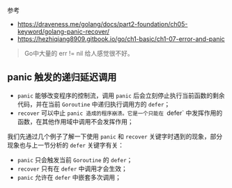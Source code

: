 
参考
- https://draveness.me/golang/docs/part2-foundation/ch05-keyword/golang-panic-recover/
- https://hezhiqiang8909.gitbook.io/go/ch1-basic/ch1-07-error-and-panic

> Go中大量的 err != nil 给人感觉很不好。

## panic 触发的递归延迟调用

- `panic` 能够改变程序的控制流，调用 `panic` 后会立刻停止执行当前函数的剩余代码，并在当前 `Goroutine` 中递归执行调用方的 `defer`；
- `recover` 可以中止 `panic 造成的程序崩溃。它是一个只能在 `defer` 中发挥作用的函数，在其他作用域中调用不会发挥作用；

我们先通过几个例子了解一下使用 `panic` 和 `recover` 关键字时遇到的现象，部分现象也与上一节分析的 `defer` 关键字有关：

- `panic` 只会触发当前 `Goroutine` 的 `defer`；
- `recover` 只有在 `defer` 中调用才会生效；
- `panic` 允许在 `defer` 中嵌套多次调用；

